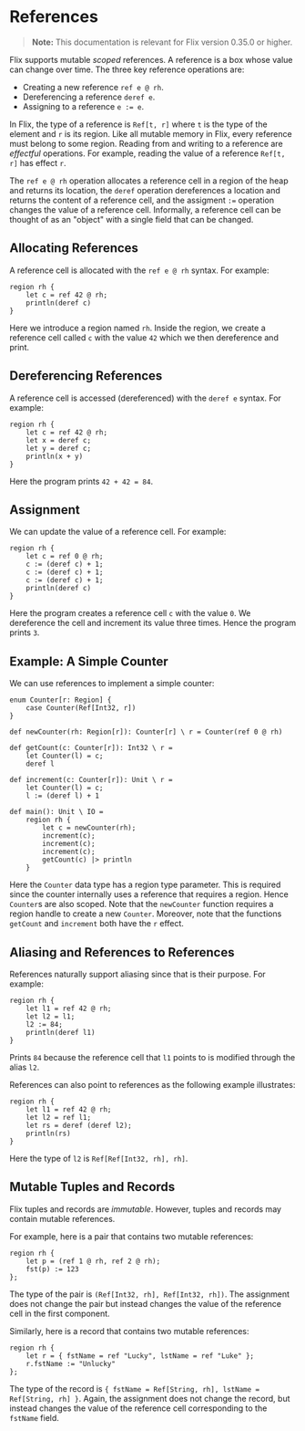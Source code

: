 # References

> **Note:** This documentation is relevant for Flix version 0.35.0 or higher.

Flix supports mutable _scoped_ references. A reference is a box whose value can
change over time. The three key reference operations are:

- Creating a new reference `ref e @ rh`.
- Dereferencing a reference `deref e`.
- Assigning to a reference `e := e`.

In Flix, the type of a reference is `Ref[t, r]` where `t` is the type of the
element and `r` is its region. Like all mutable memory in Flix, every reference
must belong to some region. Reading from and writing to a reference are
_effectful_ operations. For example, reading the value of a reference `Ref[t,
r]` has effect `r`.

The `ref e @ rh` operation allocates a reference cell in a region of the heap
and returns its location, the `deref` operation dereferences a location and
returns the content of a reference cell, and the assigment `:=` operation
changes the value of a reference cell. Informally, a reference cell can be
thought of as an "object" with a single field that can be changed.

## Allocating References

A reference cell is allocated with the `ref e @ rh` syntax. For example:

```flix
region rh {
    let c = ref 42 @ rh;
    println(deref c)
}
```

Here we introduce a region named `rh`. Inside the region, we create a reference
cell called `c` with the value `42` which we then dereference and print. 

## Dereferencing References

A reference cell is accessed (dereferenced) with the `deref e` syntax. For example:

```flix
region rh {
    let c = ref 42 @ rh;
    let x = deref c;
    let y = deref c;
    println(x + y)
}
```

Here the program prints `42 + 42 = 84`.

## Assignment

We can update the value of a reference cell. For example:

```flix
region rh {
    let c = ref 0 @ rh;
    c := (deref c) + 1;
    c := (deref c) + 1;
    c := (deref c) + 1;
    println(deref c)
}
```

Here the program creates a reference cell `c` with the value `0`. We dereference
the cell and increment its value three times. Hence the program prints `3`.

## Example: A Simple Counter

We can use references to implement a simple counter:

```flix
enum Counter[r: Region] {
    case Counter(Ref[Int32, r])
}

def newCounter(rh: Region[r]): Counter[r] \ r = Counter(ref 0 @ rh)

def getCount(c: Counter[r]): Int32 \ r =
    let Counter(l) = c;
    deref l

def increment(c: Counter[r]): Unit \ r =
    let Counter(l) = c;
    l := (deref l) + 1

def main(): Unit \ IO =
    region rh {
        let c = newCounter(rh);
        increment(c);
        increment(c);
        increment(c);
        getCount(c) |> println
    }
```

Here the `Counter` data type has a region type parameter. This is required since
the counter internally uses a reference that requires a region. Hence `Counter`s
are also scoped. Note that the `newCounter` function requires a region handle to
create a new `Counter`. Moreover, note that the functions `getCount` and
`increment` both have the `r` effect. 

## Aliasing and References to References

References naturally support aliasing since that is their purpose. For example:

```flix
region rh {
    let l1 = ref 42 @ rh;
    let l2 = l1;
    l2 := 84;
    println(deref l1)
}
```

Prints `84` because the reference cell that `l1` points to is modified through
the alias `l2`.

References can also point to references as the following example illustrates:

```flix
region rh {
    let l1 = ref 42 @ rh;
    let l2 = ref l1;
    let rs = deref (deref l2);
    println(rs)
}
```

Here the type of `l2` is `Ref[Ref[Int32, rh], rh]`. 

## Mutable Tuples and Records

Flix tuples and records are _immutable_. However, tuples and records may contain
mutable references.

For example, here is a pair that contains two mutable references:

```flix
region rh {
    let p = (ref 1 @ rh, ref 2 @ rh);
    fst(p) := 123
};
```

The type of the pair is `(Ref[Int32, rh], Ref[Int32, rh])`. The assignment does
not change the pair but instead changes the value of the reference cell in the
first component.

Similarly, here is a record that contains two mutable references:

```flix
region rh {
    let r = { fstName = ref "Lucky", lstName = ref "Luke" };
    r.fstName := "Unlucky"
};
```

The type of the record is `{ fstName = Ref[String, rh], lstName = Ref[String,
rh] }`. Again, the assignment does not change the record, but instead changes
the value of the reference cell corresponding to the `fstName` field.
